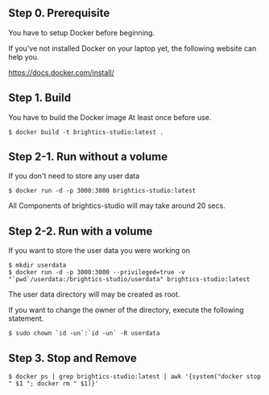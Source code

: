 ## Step 0. Prerequisite

You have to setup Docker before beginning.

If you've not installed Docker on your laptop yet, the following website can help you.

https://docs.docker.com/install/

## Step 1. Build

You have to build the Docker image At least once before use.

```console
$ docker build -t brightics-studio:latest .
```


## Step 2-1. Run without a volume

If you don't need to store any user data

```console
$ docker run -d -p 3000:3000 brightics-studio:latest
```

All Components of brightics-studio will may take around 20 secs.


## Step 2-2. Run with a volume

If you want to store the user data you were working on

```console
$ mkdir userdata
$ docker run -d -p 3000:3000 --privileged=true -v "`pwd`/userdata:/brightics-studio/userdata" brightics-studio:latest
```

The user data directory will may be created as root.

If you want to change the owner of the directory, execute the following statement.

```console
$ sudo chown `id -un`:`id -un` -R userdata
```


## Step 3. Stop and Remove

```console
$ docker ps | grep brightics-studio:latest | awk '{system("docker stop " $1 "; docker rm " $1)}'
```

